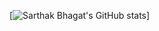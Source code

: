 <!-- [![Sarthak Bhagat's GitHub stats](https://github-readme-stats.vercel.app/api?username=sarthak268&count_private=true&show_icons=true&theme=onedark)](https://github.com/sarthak268/github-readme-stats)
 -->
 
 [![Sarthak Bhagat's GitHub stats](https://github-readme-stats.vercel.app/api?username=sarthak268&count_private=true)]
 
<!-- [![Top Langs](https://github-readme-stats.vercel.app/api/top-langs/?username=sarthak268&layout=compact)](https://github.com/sarthak268/github-readme-stats) -->


